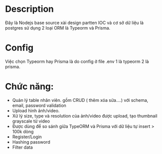 # Description
Đây là Nodejs base source xài design partten IOC và cơ sở dữ liệu là postgres sử dụng 2 loại ORM là Typeorm và Prisma.
# Config
Việc chọn Typeorm hay Prisma là do config ở file .env 1 là typeorm 2 là prisma.
# Chức năng:
+ Quản lý  table nhân viên. gồm CRUD ( thêm xóa sửa....) với schema, email, password validation
+ Upload hình ảnh/video.
+ Xử lý size, type và resolution của ảnh/video được upload, tạo thumbnail grayscale từ video
+ Được dùng để so sánh giữa TypeORM và Prisma với dữ liệu tự insert > 100k dòng
+ Register/Login
+ Hashing password
+ Filter data
